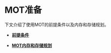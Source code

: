 # MOT准备

下文介绍了使用MOT的前提条件以及内存和存储规划。

-   **[前提条件](前提条件.md)**  

-   **[MOT内存和存储规划](MOT内存和存储规划.md)**  


